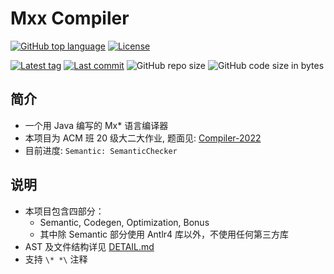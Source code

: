 # Mxx Compiler

[![GitHub top language](https://img.shields.io/github/languages/top/PaperL/Mxx-Compiler)](http://jdk.java.net/17/)
[![License](https://img.shields.io/github/license/PaperL/Mxx-Compiler)](https://www.gnu.org/licenses/gpl-3.0.html)

[![Latest tag](https://img.shields.io/github/v/tag/PaperL/Mxx-Compiler)](https://github.com/PaperL/Mxx-Compiler/tags)
[![Last commit](https://img.shields.io/github/last-commit/PaperL/Mxx-Compiler)](https://github.com/PaperL/Mxx-Compiler/commits/)
![GitHub repo size](https://img.shields.io/github/repo-size/PaperL/Mxx-Compiler)
![GitHub code size in bytes](https://img.shields.io/github/languages/code-size/PaperL/Mxx-Compiler)

## 简介

- 一个用 Java 编写的 Mx* 语言编译器
- 本项目为 ACM 班 20 级大二大作业, 题面见: [Compiler-2022](https://github.com/ACMClassCourses/Compiler-Design-Implementation)
- 目前进度: `Semantic: SemanticChecker`

## 说明

- 本项目包含四部分：
  - Semantic, Codegen, Optimization, Bonus
  - 其中除 Semantic 部分使用 Antlr4 库以外，不使用任何第三方库
- AST 及文件结构详见 [DETAIL.md](https://github.com/PaperL/Mxx-Compiler/blob/main/DETAIL.md)
- 支持 ` \* *\ ` 注释